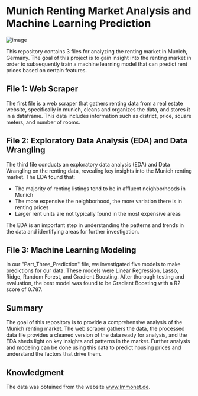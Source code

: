 # Munich Renting Market Analysis and Machine Learning Prediction
![image](https://user-images.githubusercontent.com/119667336/215277641-f1677f04-63d8-490b-98cb-a192b029bb72.png)

This repository contains 3 files for analyzing the renting market in Munich, Germany. The goal of this project is to gain insight into the renting market in order to subsequently train a machine learning model that can predict rent prices based on certain features.

## File 1: Web Scraper
The first file is a web scraper that gathers renting data from a real estate website, specifically in munich, cleans and organizes the data, and stores it in a dataframe. This data includes information such as district, price, square meters, and number of rooms.

## File 2: Exploratory Data Analysis (EDA) and Data Wrangling
The third file conducts an exploratory data analysis (EDA) and Data Wrangling on the renting data, revealing key insights into the Munich renting market. The EDA found that:

- The majority of renting listings tend to be in affluent neighborhoods in Munich
- The more expensive the neighborhood, the more variation there is in renting prices
- Larger rent units are not typically found in the most expensive areas

The EDA is an important step in understanding the patterns and trends in the data and identifying areas for further investigation.

## File 3: Machine Learning Modeling
In our "Part_Three_Prediction" file, we investigated five models to make predictions for our data. These models were Linear Regression, Lasso, Ridge, Random Forest, and Gradient Boosting. After thorough testing and evaluation, the best model was found to be Gradient Boosting with a R2 score of 0.787. 

## Summary
The goal of this repository is to provide a comprehensive analysis of the Munich renting market. The web scraper gathers the data, the processed data file provides a cleaned version of the data ready for analysis, and the EDA sheds light on key insights and patterns in the market. Further analysis and modeling can be done using this data to predict housing prices and understand the factors that drive them.

## Knowledgment
The data was obtained from the website www.Immonet.de.
